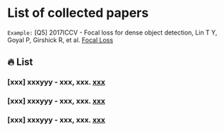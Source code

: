 # List of collected papers
`Example:` [Q5] 2017ICCV - Focal loss for dense object detection, Lin T Y, Goyal P, Girshick R, et al. [Focal Loss](https://openaccess.thecvf.com/content_ICCV_2017/papers/Lin_Focal_Loss_for_ICCV_2017_paper.pdf)

## 🔥 List
### [xxx] xxxyyy - xxx, xxx. [xxx](yyy)
### [xxx] xxxyyy - xxx, xxx. [xxx](yyy)
### [xxx] xxxyyy - xxx, xxx. [xxx](yyy)
